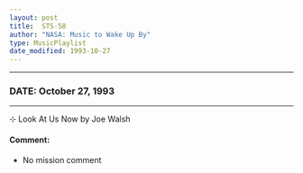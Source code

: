 ```yaml
---
layout: post
title:  STS-58
author: "NASA: Music to Wake Up By"
type: MusicPlaylist
date_modified: 1993-10-27
---
```


----
### DATE: October 27, 1993
----
⊹ Look At Us Now by Joe Walsh

#### Comment:
* No mission comment
